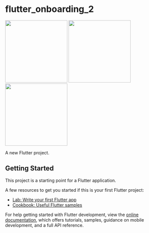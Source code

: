 # flutter_onboarding_2

<img src="https://user-images.githubusercontent.com/69029656/234292139-ea8454f0-25ae-46b7-b8c3-934e7d61f022.png" width="200" /> <img src="https://user-images.githubusercontent.com/69029656/234292170-bc2ecca2-9ea9-40c0-8462-4942fa1d8227.png" width="200" /> <img src="https://user-images.githubusercontent.com/69029656/234292183-25419181-1cf8-4c45-98de-4f0a2cc4a4de.png" width="200" />


A new Flutter project.

## Getting Started

This project is a starting point for a Flutter application.

A few resources to get you started if this is your first Flutter project:

- [Lab: Write your first Flutter app](https://docs.flutter.dev/get-started/codelab)
- [Cookbook: Useful Flutter samples](https://docs.flutter.dev/cookbook)

For help getting started with Flutter development, view the
[online documentation](https://docs.flutter.dev/), which offers tutorials,
samples, guidance on mobile development, and a full API reference.
